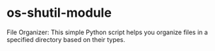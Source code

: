 # os-shutil-module
File Organizer: This simple Python script helps you organize files in a specified directory based on their types.
